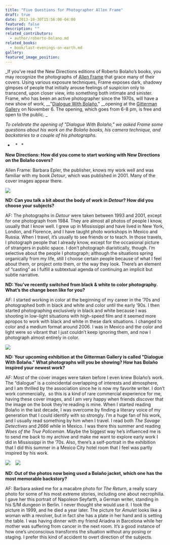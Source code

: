 ```yaml
---
title: "Five Questions for Photographer Allen Frame"
draft: true
date: 2013-10-30T15:56:00-04:00
featured: false
description: ""
related_contributors:
  - author/roberto-bolano.md
related_books:
  - book/last-evenings-on-earth.md
gallery:
featured_image_position: 
---
```


_If you’ve read the New Directions editions of Roberto Bolaño’s books, you may recognize the photographs of [Allen Frame](http://www.allenframe.net/pages/news.html) that grace many of their covers. Using various exposure techniques, Frame exposes dark, shadowy glmpses of people that initially arouse feelings of suspicion only to transcend, upon closer view, into something both intimate and sinister. Frame, who has been an active photographer since the 1970s, will have a new show of work, __"[Dialogue With Bolaño](http://www.gittermangallery.com/html/exhibresults.asp?exnum=21848&exname=Allen+Frame%3A+Dialogue+with+Bola%F1o)," __opening at the [Gitterman Gallery](http://www.gittermangallery.com/html/exhibinfo.asp?exnum=21848) on November 6. The opening, which goes from 6-8 pm, is free and open to the public. _

_To celebrate the opening of "Dialogue With Bolaño," we asked Frame some questions about his work on the Bolaño books, his camera technique, and backstories to a couple of his photographs._

*   *   * 

**New Directions: How did you come to start working with New Directions on the Bolaño covers?**

Allen Frame: Barbara Epler, the publisher, knows my work well and was familiar with my book _Detour_, which was published in 2001. Many of the cover images appear there.

![](http://www.allenframe.net/images/books/detour.jpg)

**ND: Can you talk a bit about the body of work in _Detour_? How did you choose your subjects?**

AF: The photographs in _Detour_ were taken between 1993 and 2001, except for one photograph from 1984. They are almost all photos of people I know, usually that I know well. I grew up in Mississippi and have lived in New York, London, and Florence, and I have taught photo workshops in Mexico and Russia. When I travel, it’s usually to see friends or to teach. In those travels, I photograph people that I already know, except for the occasional picture of strangers in public space. I don’t photograph diaristically, though. I’m selective about the people I photograph; although the situations spring organically from my life, still I choose certain people because of what I feel about them, or project onto them, or the way they look. There’s an element of “casting” as I fulfill a subtextual agenda of continuing an implicit but subtle narrative.

**ND: You’ve recently switched from black & white to color photography. What’s the change been like for you?**

AF: I started working in color at the beginning of my career in the ’70s and photographed both in black and white and color until the early ’90s. I then started photographing exclusively in black and white because I was shooting in low-light situations with high-speed film and it seemed more apropos to work with black and white in these dark situations. I changed to color and a medium format around 2006. I was in Mexico and the color and light were so vibrant that I just couldn’t keep ignoring them, and now I photograph almost entirely in color.

![](https://ndbooks.imgix.net/1_paola.jpg)

**ND: Your upcoming exhibition at the Gitterman Gallery is called "Dialogue With Bolaño." What photographs will you be showing? How has Bolaño inspired your newest work?**

AF: Most of the cover images were taken before I even knew Bolaño’s work. The “dialogue” is a coincidental overlapping of interests and atmosphere, and I am thrilled by the association since he is now my favorite writer. I don’t work commercially,  so this is a kind of rare commercial experience for me, having these cover images, and I am very happy when friends discover that the image on the book they’re reading is mine. When I started reading Bolaño in the last decade, I was overcome by finding a literary voice of my generation that I could identify with so strongly. I’m a huge fan of his work, and I usually read something by him when I travel. I read both _The Savage Detectives_ and _2666_ while in Mexico. I was there this summer and reading _Woes of the True Policeman_. Maybe the biggest way he’s influenced me is to send me back to my archive and make me want to explore early work I did in Mississippi in the ’70s. Also, there’s a self-portrait in the exhibition that I did this summer in a Mexico City hotel room that I feel was partly inspired by his work.

![](https://www.ndbooks.com/images/made/images/covers/The_Return_300_420.jpg)    ![](https://www.ndbooks.com/images/made/images/covers/Amulet_300_463.jpg)

**ND: Out of the photos now being used a Bolaño jacket, which one has the most memorable backstory?**

AF: Barbara asked me for a macabre photo for _The Return_, a really scary photo for some of his most extreme stories, including one about necrophilia. I gave her this portrait of Napoleon Seyfarth, a German writer, standing in his S/M dungeon in Berlin. I never thought she would use it. I took the picture in 1999, and he died a year later. The picture for _Amulet_ looks like a woman with a revolver, but in fact she has a plate in her hand and is setting the table. I was having dinner with my friend Ariadna in Barcelona while her mother was suffering from cancer in the next room. It’s a good instance of how one’s unconscious transforms the situation without any posing or staging. I prefer this kind of accident to overt direction of the subjects.


